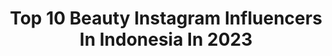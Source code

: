 ---
title: Top 10 Beauty Instagram Influencers In Indonesia In 2023
description: >-
  Find top beauty Instagram influencers in Indonesia in 2023. Most popular hashtags: #wayukicob #mykaluela #upgradecerahmu.
platform: Instagram
hits: 2179
text_top: Identify the top-rated Instagram accounts on inBeat.
text_bottom: Our search engine aggregates 2179 Instagram influencers like this in Indonesia for you to pitch.
profiles:
  - username: "skingasmid"
    fullname: >-
      Fitri
    bio: >-
      Skincare . Beauty 📸 @trizastudio 🍂 @sheisfitri_
    location: "Indonesia"
    followers: 13797
    engagement: 468
    commentsToLikes: 0.197752
    id: cl3w8ztbod9z00i23ifj2oupn
    verified: false
    hashtags: "#modernurban, #azarinecosmetic, #marvelxazarine, #reviewrombongan"
  - username: "clarissaputri_"
    fullname: >-
      Clarissa Putri H 😽
    bio: >-
      Beauty & Fashion Enthusiast✨ #GenerasiKulitSehat Bersama @npureofficial Olshop: 081389164343 (WA) Brand: 081294584704 (Kartika) / 0812 82820619 (Momi)
    location: "Indonesia"
    followers: 1205363
    engagement: 530
    commentsToLikes: 0.003916
    id: ck0vvfnomoxe20i19i2qvn84r
    verified: false
    hashtags: "#fdnevent, #enjoyamazingskin, #lazadafestivalfashion, #sipalingbestie"
  - username: "milla_khs"
    fullname: >-
      MILLA HISYAM S.Pd 🇲🇨🇸🇦
    bio: >-
      LIFESTYLE,BEAUTY,FOOD,TRAVEL JOGJA Pp/Endorse(DM/Email/Wa CP) 📩millakhs1999@gmail.com TIKTOK 30K CEO @myndmanagement @rioslvs_ 🔒 Wa Cp (Mario) 👇🏻
    location: "Indonesia"
    followers: 122173
    engagement: 408
    commentsToLikes: 0.025745
    id: ckf5s6zluewgv0j232p2dmoz5
    verified: false
    hashtags: "#pesanuntuknur, #thatskygameid, #glowingjuicyskin, #kelilingbarengbecakichitan"
  - username: "nabilaishma"
    fullname: >-
      Nabila Ishma Nurhabibah
    bio: >-
      Enthusiast Learner, Fashion, & Beauty BA of @airinbeautycare @umama_id @texlascarf CP : +62 877-8595-4834 / +62 821-3077-7424
    location: "Indonesia"
    followers: 1237200
    engagement: 1757
    commentsToLikes: 0.003851
    id: ck9whra3nz4ed0j78ypsblpwy
    verified: false
    hashtags: "#wardahrenewyou, #youthpowerdroplets, #7wonderstoners, #lifeyourway"
  - username: "ganisss"
    fullname: >-
      Ganis Pevita Sari
    bio: >-
      اَللَّهُمَّ صَلِّ عَلَى سَيِّدِنَا مُحَمَّدٍ Beauty, lifestyle, Mom. 👶🏻 @babyprilly.farasya 📩DM for Bussines Inquiries 📌SOC,ID
    location: "Indonesia"
    followers: 17039
    engagement: 581
    commentsToLikes: 0.066528
    id: ck9wh8jhiwr310j789366khjq
    verified: false
    hashtags: "#giveawaysolo, #greenplum, #minalaidzinwalfaidzin, #giveawayberhadiah"
  - username: "jmiefu"
    fullname: >-
      J-Mie Fu 猪咪
    bio: >-
      Content creator · Youtube · Beauty Enthusiast newmom Contact : jmiegurl@gmail.com Good vibes only 🤍
    location: "Indonesia"
    followers: 105601
    engagement: 341
    commentsToLikes: 0.007291
    id: ck5cj318etvmp0i11ku07g1hs
    verified: false
    hashtags: "#argitalmalaysia, #argitalgreenclay, #strongerinsideout, #lifewithargital"
  - username: "abellyc"
    fullname: >-
      Abel Cantika ♥
    bio: >-
      See the beauty in everything // Beauty Enthusiast 🇲🇨 I Love Food - 158cm 💁🏻‍♀️ Spotify: Abel Cantika 📩: abelcantika.business@gmail.com
    location: "Indonesia"
    followers: 1014098
    engagement: 324
    commentsToLikes: 0.006817
    id: ck0tzxq8mrwcg0i198cepsjxl
    verified: true
    hashtags: "#takethespotlight, #wajahmukekuatanmu, #mykaluela, #upgradecerahmu"
  - username: "nindypricilia"
    fullname: >-
      drg. Ayu Nindy Pricilia
    bio: >-
      God is good🕉 📲Endorse/CP (LINE: nindypricilia) Owner Of @belle_beautybali @grandpacanggu @milikitoday @drgnindypricilia Part of @geminidentalcare
    location: "Indonesia"
    followers: 122203
    engagement: 288
    commentsToLikes: 0.008867
    id: ckf5n443hwnvy0j23xdzcol5h
    verified: false
    hashtags: "#kebayabali, #repost, #bornpinkworldtour, #bali"
  - username: "novkrisst"
    fullname: >-
      Nova ~ 🍭
    bio: >-
      Beauty | Fashion | Games | Lifestyle 🌸 ¦ Live Youtube : Novkrisst (7pm) 🌸 ¦ Tiktok : Nopnopajah 🌸 ¦ Inq / Endorsement : -Yap (081937076365)
    location: "Indonesia"
    followers: 100586
    engagement: 211
    commentsToLikes: 0.030437
    id: ck0tsy0as0ebf0i194k71wy0a
    verified: false
    hashtags: "#gaminggear, #onlinemedan, #mousegaming, #komputermedan"
  - username: "widya98"
    fullname: >-
      Surabaya Foodies
    bio: >-
      Fashion•Beauty•Lifestyle•Staycation♡ 📩 TAP LINK FOR ENDORSEMENT 🖤 Tiktok(22k+) & Youtube #Wstaycationdisini #Wayukicob 🙆‍♀️ KursusMUA @widya98_mua
    location: "Indonesia"
    followers: 62374
    engagement: 212
    commentsToLikes: 0.145789
    id: ck9wght21th390j78fik69ir7
    verified: false
    hashtags: "#wstaycationdisini, #gengkulinerseru, #wayukicob, #mangkokkusurabaya"
---